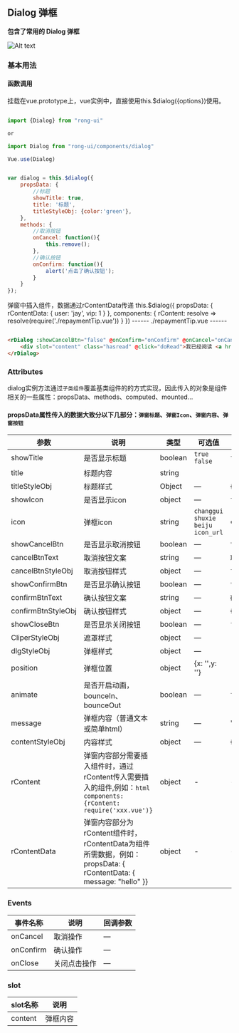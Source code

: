 ## Dialog 弹框

**包含了常用的 Dialog 弹框**

![Alt text](https://rong360.github.io/rong-ui/assets/images/dialog.jpg)

### 基本用法

#### 函数调用
挂载在vue.prototype上，vue实例中，直接使用this.$dialog({options})使用。

```js

import {Dialog} from "rong-ui"

or

import Dialog from "rong-ui/components/dialog"

Vue.use(Dialog)

```

```js

var dialog = this.$dialog({
	propsData: {
		//标题
		showTitle: true,
		title: '标题',
		titleStyleObj: {color:'green'},
    },
    methods: {
    	//取消按钮
    	onCancel: function(){
    		this.remove();
    	},
    	//确认按钮
    	onConfirm: function(){
    		alert('点击了确认按钮');
    	}
    }
});

```
弹窗中插入组件，数据通过rContentData传递
this.$dialog({
    propsData: {
        rContentData: {
            user: 'jay',
            vip: 1
        }
    },
    components: {
        rContent: resolve => resolve(require('./repaymentTip.vue'))
    }
})
------ ./repaymentTip.vue ------
<template>
    <div>
        hello {{rContentData.user}}
    </div>
</template>

<script type="text/javascript">
    export default {
        name: 'repaymentTip',
        props: {
            rContentData: {
                type: Object,
                default: function(){
                    return {}
                }
            }
        }
    }
</script>
```html

<rDialog :showCancelBtn="false" @onConfirm="onConfirm" @onCancel="onCancel">
    <div slot="content" class="hasread" @click="doRead">我已经阅读 <a href="javascript:;">《用户知情书》</a></div>
</rDialog>

```

### Attributes

dialog实例方法通过`子类组件`覆盖基类组件的的方式实现，因此传入的对象是组件相关的一些属性：propsData、methods、computed、mounted...

#### propsData属性传入的数据大致分以下几部分：`弹窗标题`、`弹窗Icon`、`弹窗内容`、`弹窗按钮`

| 参数      | 说明    | 类型      | 可选值       | 默认值   |
|---------- |-------- |---------- |-------------  |-------- |
| showTitle  | 是否显示标题    | boolean   | `true` `false`  | `false` |
| title  | 标题内容    | string   |  | `''` |
| titleStyleObj  | 标题样式    | Object   | — | {} |
| showIcon  | 是否显示icon    | object   | — | `false` |
| icon  | 弹框icon    | string   | `changgui` `shuxie` `beiju` `icon_url` | `changgui` |
| showCancelBtn  | 是否显示取消按钮   | boolean   | — | `true` |
| cancelBtnText  | 取消按钮文案    | string   | — | `取消` |
| cancelBtnStyleObj  | 取消按钮样式    | object   | — | `false` |
| showConfirmBtn  | 是否显示确认按钮    | boolean   | — | `true` |
| confirmBtnText  | 确认按钮文案    | string   | — | `确认` |
| confirmBtnStyleObj  | 确认按钮样式    | object   | — | {} |
| showCloseBtn  | 是否显示关闭按钮    | boolean   | — | `false` |
| CliperStyleObj  | 遮罩样式    | object   | — |  |
| dlgStyleObj  | 弹框样式    | object   | — |  |
| position  | 弹框位置    | object   | {x: '',y: ''} |  |
| animate  | 是否开启动画，bounceIn、bounceOut    | boolean   | — | `false` |
| message  | 弹框内容（普通文本或简单html）    | string   | — | '' |
| contentStyleObj  | 内容样式    | object   | — | {} |
| rContent | 弹窗内容部分需要插入组件时，通过rContent传入需要插入的组件,例如：```html components: {rContent: require('xxx.vue')}``` | object | - | - |
| rContentData | 弹窗内容部分为rContent组件时，rContentData为组件所需数据，例如：propsData: { rContentData: { message: "hello" }} | object | - | - |


### Events

| 事件名称      | 说明    | 回调参数      |
|---------- |-------- |---------- |
| onCancel  | 取消操作    | — |
| onConfirm  | 确认操作    | — |
| onClose  | 关闭点击操作    | — |


### slot
| slot名称      | 说明    | 
|---------- |-------- |
| content  | 弹框内容    | 
